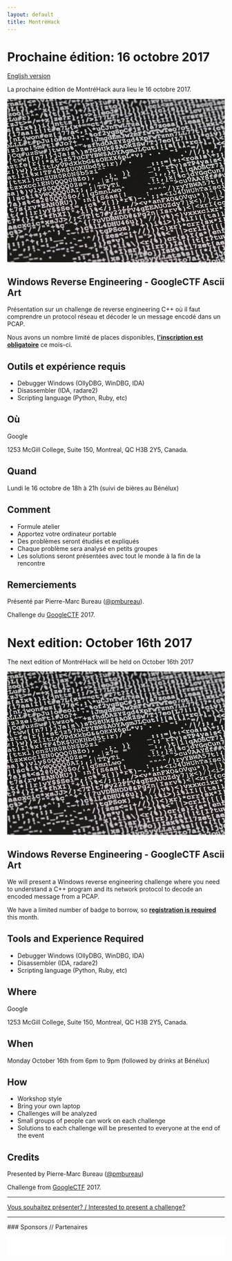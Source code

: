 ```yaml
---
layout: default
title: MontréHack
---
```


# Prochaine édition: 16 octobre 2017

[English version](#english)

La prochaine édition de MontréHack aura lieu le 16 octobre 2017.

![ASCII ART](/images/ascii_art.jpg)

## Windows Reverse Engineering - GoogleCTF Ascii Art

Présentation sur un challenge de reverse engineering C++ où il faut comprendre
un protocol réseau et décoder le un message encodé dans un PCAP.

Nous avons un nombre limité de places disponibles, [**l'inscription est
obligatoire**](https://www.eventbrite.com/e/montrehack-tickets-38286163947)
ce mois-ci.

## Outils et expérience requis

* Debugger Windows (OllyDBG, WinDBG, IDA)
* Disassembler (IDA, radare2)
* Scripting language (Python, Ruby, etc)

## Où

Google

1253 McGill College, Suite 150, Montreal, QC H3B 2Y5, Canada.

## Quand

Lundi le 16 octobre de 18h à 21h (suivi de bières au Bénélux)

## Comment

* Formule atelier
* Apportez votre ordinateur portable
* Des problèmes seront étudiés et expliqués
* Chaque problème sera analysé en petits groupes
* Les solutions seront présentées avec tout le monde à la fin de la rencontre

## Remerciements

Présenté par Pierre-Marc Bureau ([@pmbureau](https://twitter.com/pmbureau)).

Challenge du [GoogleCTF](https://capturetheflag.withgoogle.com/) 2017.

<a id="english"></a>

# Next edition: October 16th 2017

The next edition of MontréHack will be held on October 16th 2017

![ASCII ART](/images/ascii_art.jpg)

## Windows Reverse Engineering - GoogleCTF Ascii Art

We will present a Windows reverse engineering challenge where you need to
understand a C++ program and its network protocol to decode an encoded message
from a PCAP.

We have a limited number of badge to borrow, so [**registration is
required**](https://www.eventbrite.com/e/montrehack-tickets-38286163947)
this month.

## Tools and Experience Required

* Debugger Windows (OllyDBG, WinDBG, IDA)
* Disassembler (IDA, radare2)
* Scripting language (Python, Ruby, etc)

## Where

Google

1253 McGill College, Suite 150, Montreal, QC H3B 2Y5, Canada.

## When

Monday October 16th from 6pm to 9pm (followed by drinks at Bénélux)

## How

* Workshop style
* Bring your own laptop
* Challenges will be analyzed
* Small groups of people can work on each challenge
* Solutions to each challenge will be presented to everyone at the end of the event

## Credits

Presented by Pierre-Marc Bureau ([@pmbureau](https://twitter.com/pmbureau))

Challenge from [GoogleCTF](https://capturetheflag.withgoogle.com/) 2017.

<hr/>

[Vous souhaitez présenter? / Interested to present a challenge?](https://github.com/montrehack/montrehack.github.com/wiki/Present-at-Montrehack)

<hr/>
### Sponsors // Partenaires

[![Brasserie Benelux](/images/benelux.png)](http://brasseriebenelux.com/)
